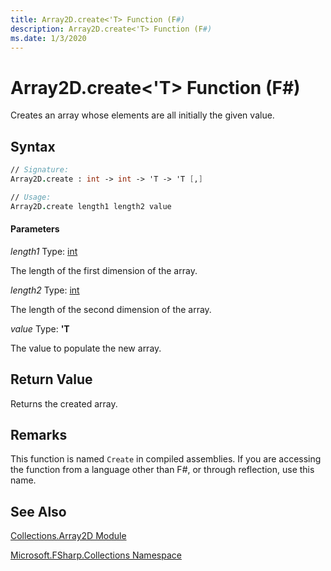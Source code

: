 ```yaml
---
title: Array2D.create<'T> Function (F#)
description: Array2D.create<'T> Function (F#)
ms.date: 1/3/2020
---
```


# Array2D.create<'T> Function (F#)

Creates an array whose elements are all initially the given value.


## Syntax

```fsharp
// Signature:
Array2D.create : int -> int -> 'T -> 'T [,]

// Usage:
Array2D.create length1 length2 value
```

#### Parameters

*length1*
Type: [int](https://msdn.microsoft.com/library/025d5455-3622-4ea5-9573-3ecbd4ee1375)

The length of the first dimension of the array.

*length2*
Type: [int](https://msdn.microsoft.com/library/025d5455-3622-4ea5-9573-3ecbd4ee1375)

The length of the second dimension of the array.

*value*
Type: **'T**

The value to populate the new array.

## Return Value

Returns the created array.

## Remarks

This function is named `Create` in compiled assemblies. If you are accessing the function from a language other than F#, or through reflection, use this name.

## See Also

[Collections.Array2D Module](Collections.Array2D-Module.md)

[Microsoft.FSharp.Collections Namespace](../Microsoft.FSharp.Collections-Namespace.md)